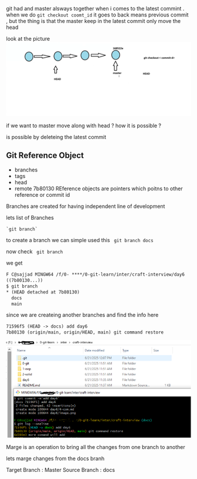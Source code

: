 git had and master alsways together when i comes to the latest commint . when we do `git checkout coomt_id` it goes to back means previous commit , but the thing is that the master keep in the latest commit only move the head 

look at the picture 
![head move](image.png)

if we want to master move along with head ? how it is possible ?

is possible by deleteing the latest commit 


## Git Reference Object 

- branches
- tags
- head
- remote
7b80130
REference objects are pointers which poitns to other reference or commit id 

Branches are created for having independent line of development 



lets list of Branches 

    `git branch`


to create a branch we can simple used this 
` git branch docs`

now check 
   ` git branch`

we get 
```git
F C@sajjad MINGW64 /f/0- ****/0-git-learn/inter/craft-interview/day6 ((7b80130...))       
$ git branch
* (HEAD detached at 7b80130)
  docs
  main
```

since we are createing another branches and find the info here 
```$ git log --oneline
71596f5 (HEAD -> docs) add day6
7b80130 (origin/main, origin/HEAD, main) git command restore
```
![alt text](image-1.png)


Marge is an operation to bring all the changes from one branch to another 

lets marge changes from the docs branh 


Target Branch : Master 
Source Branch : docs 
